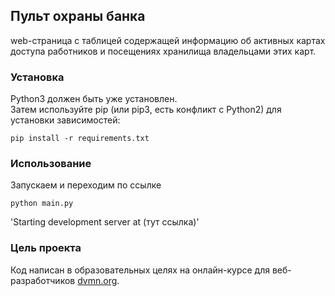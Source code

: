 ## Пульт охраны банка

web-страница с таблицей содержащей информацию об активных картах доступа работников 
и посещениях хранилища владельцами этих карт.

### Установка

Python3 должен быть уже установлен.  
Затем используйте pip (или pip3, есть конфликт с Python2) для установки зависимостей:
```commandline
pip install -r requirements.txt
```

### Использование
Запускаем и переходим по ссылке
```commandline
python main.py
```
'Starting development server at (тут ссылка)'

### Цель проекта

Код написан в образовательных целях на онлайн-курсе для веб-разработчиков [dvmn.org](https://dvmn.org/).